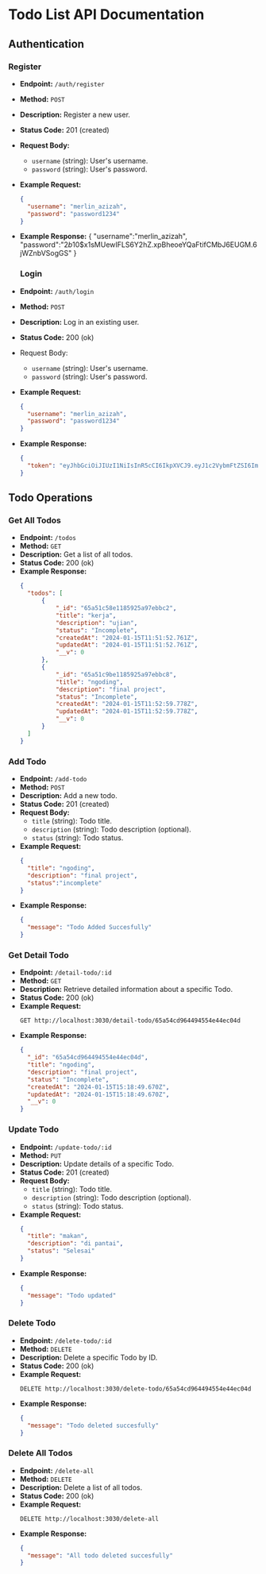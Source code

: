 # Todo List API Documentation

## Authentication

### Register
- **Endpoint:** `/auth/register`
- **Method:** `POST`
- **Description:** Register a new user.
- **Status Code:** 201 (created)
- **Request Body:**
  - `username` (string): User's username.
  - `password` (string): User's password.
- **Example Request:**
  ```json
  {
    "username": "merlin_azizah",
    "password": "password1234"
  }
- **Example Response:**
  {
    "username":"merlin_azizah",
    "password":"$2b$10$x1sMUewIFLS6Y2hZ.xpBheoeYQaFtifCMbJ6EUGM.6jWZnbVSogGS"
  }

  ### Login
- **Endpoint:** `/auth/login`
- **Method:** `POST`
- **Description:** Log in an existing user.
- **Status Code:** 200 (ok)
- Request Body:
  - `username` (string): User's username.
  - `password` (string): User's password.
- **Example Request:**
  ```json
  {
    "username": "merlin_azizah",
    "password": "password1234"
  }
- **Example Response:**
  ```json
  {
    "token": "eyJhbGciOiJIUzI1NiIsInR5cCI6IkpXVCJ9.eyJ1c2VybmFtZSI6Im1lcmxpbl9heml6YWgiLCJpYXQiOjE3MDUzMzAyNDB9.fZRR3wky0U9UeMhidt3JhWFlkbn94UV80Kd5B4Fuo00"
  }

 ## Todo Operations
 
 ### Get All Todos
- **Endpoint:** `/todos`
- **Method:** `GET`
- **Description:** Get a list of all todos.
- **Status Code:** 200 (ok)
- **Example Response:**
  ```json
  {
    "todos": [
        {
            "_id": "65a51c58e1185925a97ebbc2",
            "title": "kerja",
            "description": "ujian",
            "status": "Incomplete",
            "createdAt": "2024-01-15T11:51:52.761Z",
            "updatedAt": "2024-01-15T11:51:52.761Z",
            "__v": 0
        },
        {
            "_id": "65a51c9be1185925a97ebbc8",
            "title": "ngoding",
            "description": "final project",
            "status": "Incomplete",
            "createdAt": "2024-01-15T11:52:59.778Z",
            "updatedAt": "2024-01-15T11:52:59.778Z",
            "__v": 0
        }
    ]
  }

 ### Add Todo
- **Endpoint:** `/add-todo`
- **Method:** `POST`
- **Description:** Add a new todo.
- **Status Code:** 201 (created)
- **Request Body:**
  - `title` (string): Todo title.
  - `description` (string): Todo description (optional).
  - `status` (string): Todo status.
- **Example Request:**
  ```json
  {
    "title": "ngoding",
    "description": "final project",
    "status":"incomplete"
  }
- **Example Response:**
  ```json
  {
    "message": "Todo Added Succesfully"
  }
### Get Detail Todo
- **Endpoint:** `/detail-todo/:id`
- **Method:** `GET`
- **Description:** Retrieve detailed information about a specific Todo.
- **Status Code:** 200 (ok)
- **Example Request:**
  ```http
  GET http://localhost:3030/detail-todo/65a54cd964494554e44ec04d
- **Example Response:**
  ```json
  {
    "_id": "65a54cd964494554e44ec04d",
    "title": "ngoding",
    "description": "final project",
    "status": "Incomplete",
    "createdAt": "2024-01-15T15:18:49.670Z",
    "updatedAt": "2024-01-15T15:18:49.670Z",
    "__v": 0
  }
### Update Todo
- **Endpoint:** `/update-todo/:id`
- **Method:** `PUT`
- **Description:** Update details of a specific Todo.
- **Status Code:** 201 (created)
- **Request Body:**
  - `title` (string): Todo title.
  - `description` (string): Todo description (optional).
  - `status` (string): Todo status.
- **Example Request:**
  ```json
  {
    "title": "makan",
    "description": "di pantai",
    "status": "Selesai"
  }
- **Example Response:**
  ```json
  {
    "message": "Todo updated"
  }
### Delete Todo
- **Endpoint:** `/delete-todo/:id`
- **Method:** `DELETE`
- **Description:** Delete a specific Todo by ID.
- **Status Code:** 200 (ok)
- **Example Request:**
  ```http
  DELETE http://localhost:3030/delete-todo/65a54cd964494554e44ec04d
- **Example Response:**
  ```json
  {
    "message": "Todo deleted succesfully"
  }
### Delete All Todos
- **Endpoint:** `/delete-all`
- **Method:** `DELETE`
- **Description:** Delete a list of all todos.
- **Status Code:** 200 (ok)
- **Example Request:**
  ```http
  DELETE http://localhost:3030/delete-all
- **Example Response:**
  ```json
  {
    "message": "All todo deleted succesfully"
  }
